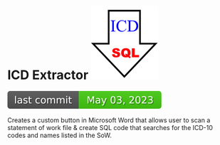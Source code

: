 # ICD Extractor ![image info](./ICDextractor/Resources/icd_to_sql.png) 

![Last Commit Date](./ICDextractor/.github/badges/last-commit-badge.svg?dummy=8484744)

Creates a custom button in Microsoft Word that allows user to scan a statement of work file & create SQL code that searches for the ICD-10 codes and names listed in the SoW.
